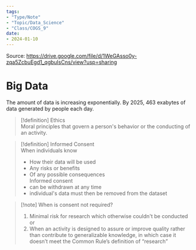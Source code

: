 ```yaml
---
tags:
- "Type/Note"
- "Topic/Data_Science"
- "Class/COGS_9"
date:
- 2024-01-10
---
```

Source: https://drive.google.com/file/d/1WeGAsso0y-zqa5ZcbuEgd1_qgbuIsCns/view?usp=sharing  

# Big Data  
The amount of data is increasing exponentially. By 2025, 463 exabytes of data generated by people each day.  

> [!definition] Ethics  
> Moral principles that govern a person's behavior or the conducting of an activity.  

> [!definition] Informed Consent  
> When individuals know  
> - How their data will be used  
> - Any risks or benefits  
> - Of any possible consequences  
> Informed consent  
> - can be withdrawn at any time  
> - individual's data must then be removed from the dataset  

> [!note] When is consent not required?  
> 1. Minimal risk for research which otherwise couldn't be conducted  
> or  
> 2. When an activity is designed to assure or improve quality rather than contribute to generalizable knowledge, in which case it doesn’t meet the Common Rule’s definition of “research”  
